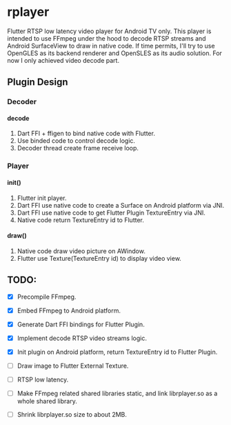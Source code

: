 # rplayer

Flutter RTSP low latency video player for Android TV only. This player is intended to use FFmpeg under the hood to decode RTSP streams and Android SurfaceView to draw in native code. If time permits, I'll try to use OpenGLES as its backend renderer and OpenSLES as its audio solution. For now I only achieved video decode part.

## Plugin Design

### Decoder

#### decode

1. Dart FFI + ffigen to bind native code with Flutter.
2. Use binded code to control decode logic.
3. Decoder thread create frame receive loop.

### Player

#### init()

1. Flutter init player. 
2. Dart FFI use native code to create a Surface on Android platform via JNI.
3. Dart FFI use native code to get Flutter Plugin TextureEntry via JNI.
4. Native code return TextureEntry id to Flutter.

#### draw()

1. Native code draw video picture on AWindow.
2. Flutter use Texture(TextureEntry id) to display video view.

## TODO:

- [x] Precompile FFmpeg.
- [x] Embed FFmpeg to Android platform.
- [x] Generate Dart FFI bindings for Flutter Plugin.

- [x] Implement decode RTSP video streams logic.
- [x] Init plugin on Android platform, return TextureEntry id to Flutter Plugin.
- [ ] Draw image to Flutter External Texture.
- [ ] RTSP low latency.
- [ ] Make FFmpeg related shared libraries static, and link librplayer.so as a whole shared library.
- [ ] Shrink librplayer.so size to about 2MB.
